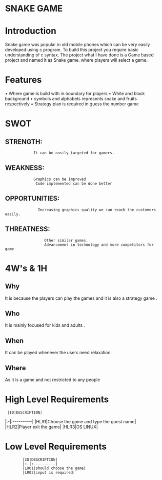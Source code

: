 # SNAKE GAME
# Introduction
Snake game was popular in old mobile phones which can be very easily developed using c program. To build this project you require basic understanding of c syntax. 
The project what I have done is a Game based project and named it as Snake game. where players will select a game.

# Features
•	Where game is build with in boundary for players
•	White and black background 
•	symbols and alphabets represents snake and fruits respectively
•	Strategy plan is required in guess the number game



# SWOT
## STRENGTH:
                 It can be easily targeted for gamers.
## WEAKNESS:
                 Graphics can be improved 
                  Code implemented can be done better 
## OPPORTUNITIES:
                   Increasing graphics quality we can reach the customers easily.
## THREATNESS:
                      Other similar games.
                      Advancement in technology and more competitors for game.

# 4W's & 1H
## Why
It is because the players can play the games and it is also a strategy game . 
## Who
It is mainly focused for kids and adults .
## When
It can be played whenever the users need relaxation.
## Where
As it is a game and not restricted to any people 

# High Level Requirements
     |ID|DESCRIPTION|
 |:-|:----------|
 |HLR1|Choose the game and type the guest name|
 |HLR2|Player exit the game|
 |HLR3|OS LINUX|


# Low Level Requirements
            |ID|DESCRIPTION|
            |:-|:----------|
            |LR01|should choose the game|
            |LR02|input is required|

